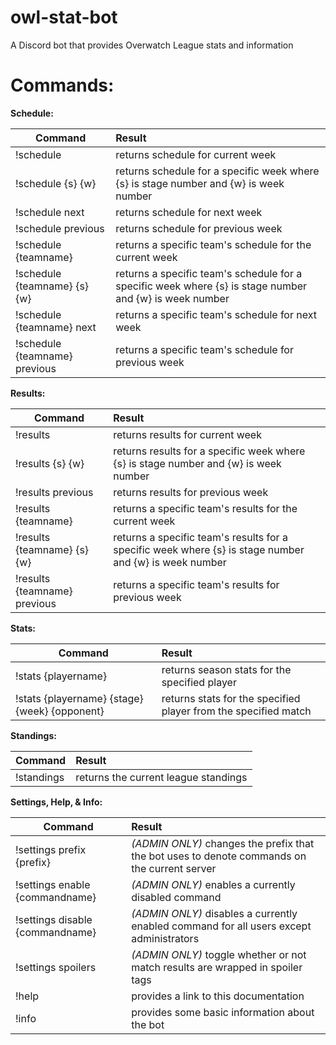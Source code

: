 # owl-stat-bot  
A Discord bot that provides Overwatch League stats and information  
  
# Commands:
__Schedule:__

Command | Result 
--------- | :-------
!schedule | returns schedule for current week
!schedule {s} {w} | returns schedule for a specific week where {s} is stage number and {w} is week number 
!schedule next | returns schedule for next week
!schedule previous | returns schedule for previous week
!schedule {teamname} | returns a specific team's schedule for the current week
!schedule {teamname} {s} {w} | returns a specific team's schedule for a specific week where {s} is stage number and {w} is week number
!schedule {teamname} next | returns a specific team's schedule for next week
!schedule {teamname} previous | returns a specific team's schedule for previous week
  
__Results:__

Command | Result
--------- | :-------
!results | returns results for current week
!results {s} {w} | returns results for a specific week where {s} is stage number and {w} is week number
!results previous | returns results for previous week
!results {teamname} | returns a specific team's results for the current week
!results {teamname} {s} {w} | returns a specific team's results for a specific week where {s} is stage number and {w} is week number
!results {teamname} previous | returns a specific team's results for previous week
  
__Stats:__

Command | Result
--------- | :-------
!stats {playername} | returns season stats for the specified player
!stats {playername} {stage} {week} {opponent} | returns stats for the specified player from the specified match
  
__Standings:__

Command | Result
--------- | :-------
!standings | returns the current league standings
  
__Settings, Help,  & Info:__

Command | Result
--------- | :-------
!settings prefix {prefix} | _(ADMIN ONLY)_ changes the prefix that the bot uses to denote commands on the current server
!settings enable {commandname} | _(ADMIN ONLY)_ enables a currently disabled command
!settings disable {commandname} | _(ADMIN ONLY)_ disables a currently enabled command for all users except administrators
!settings spoilers | _(ADMIN ONLY)_ toggle whether or not match results are wrapped in spoiler tags
!help | provides a link to this documentation
!info | provides some basic information about the bot
